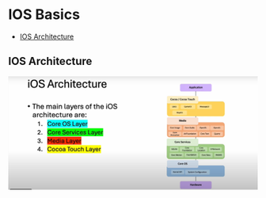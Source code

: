 # IOS Basics
- [IOS Architecture](#ios-architecture)



## IOS Architecture
![IOS_Arch1](/images/IOS_Architecture1.png)